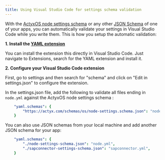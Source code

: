 ```yaml
---
title: Using Visual Studio Code for settings schema validation
---
```


With the [ActyxOS node settings schema](https://actyx.com/schemas/os/node-settings.schema.json) or any other [JSON Schema](https://json-schema.org/) of one of your apps, you can automatically validate your settings in Visual Studio Code while you write them. This is how you setup the automatic validation:

**1. Install the [YAML extension](https://marketplace.visualstudio.com/items?itemName=redhat.vscode-yaml)**

You can install the extension this directly in Visual Studio Code. Just navigate to Extensions, search for the YAML extension and install it.

**2. Configure your Visual Studio Code extension**

First, go to settings and then search for "schema" and click on "Edit in settings.json" to configure the extension.

In the settings.json file, add the following to validate all files ending in `node.yml` against the ActyxOS node settings schema :

```yaml
    "yaml.schemas": {
        "https://actyx.com/schemas/os/node-settings.schema.json": "node.yml",
    }
```

You can also use JSON schemas from your local machine and add another JSON schema for your app:

```yaml
    "yaml.schemas": {
        "./node-settings-schema.json": "node.yml",
        "./sapconnector-settings-schema.json": "sapconnector.yml",
    }
```
